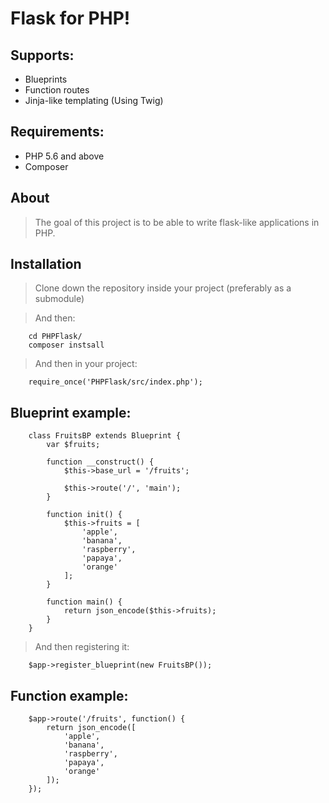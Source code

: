 # Flask for PHP!

## Supports:
* Blueprints
* Function routes
* Jinja-like templating (Using Twig)

## Requirements:
* PHP 5.6 and above
* Composer

## About
> The goal of this project is to be able to write
> flask-like applications in PHP.

## Installation
> Clone down the repository inside your project
> (preferably as a submodule)

> And then:

        cd PHPFlask/
        composer instsall

> And then in your project:

        require_once('PHPFlask/src/index.php');

## Blueprint example:

        class FruitsBP extends Blueprint {
            var $fruits;
            
            function __construct() {
                $this->base_url = '/fruits';

                $this->route('/', 'main');
            }

            function init() {
                $this->fruits = [
                    'apple',
                    'banana',
                    'raspberry',
                    'papaya',
                    'orange'
                ];
            }

            function main() {
                return json_encode($this->fruits);
            }
        }
        
> And then registering it:
        
        $app->register_blueprint(new FruitsBP());
        
 
## Function example:

        $app->route('/fruits', function() {
            return json_encode([
                'apple',
                'banana',
                'raspberry',
                'papaya',
                'orange'
            ]); 
        });

